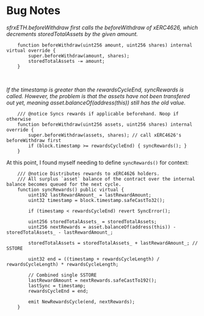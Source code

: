 # Bug Notes

*sfrxETH.beforeWithdraw first calls the beforeWithdraw of xERC4626, which decrements storedTotalAssets by the given amount.*

```solidity
    function beforeWithdraw(uint256 amount, uint256 shares) internal virtual override {
        super.beforeWithdraw(amount, shares);
        storedTotalAssets -= amount;
    }
```
<br>

*If the timestamp is greater than the rewardsCycleEnd, syncRewards is called. However, the problem is that the assets have not been transfered out yet, meaning asset.balanceOf(address(this)) still has the old value.*
<br>

```solidity
    /// @notice Syncs rewards if applicable beforehand. Noop if otherwise 
    function beforeWithdraw(uint256 assets, uint256 shares) internal override {
        super.beforeWithdraw(assets, shares); // call xERC4626's beforeWithdraw first
        if (block.timestamp >= rewardsCycleEnd) { syncRewards(); } 
    }
```

At this point, I found myself needing to define ``syncRewards()`` for context: <br>

```solidity
    /// @notice Distributes rewards to xERC4626 holders.
    /// All surplus `asset` balance of the contract over the internal balance becomes queued for the next cycle.
    function syncRewards() public virtual {
        uint192 lastRewardAmount_ = lastRewardAmount;
        uint32 timestamp = block.timestamp.safeCastTo32();

        if (timestamp < rewardsCycleEnd) revert SyncError();

        uint256 storedTotalAssets_ = storedTotalAssets;
        uint256 nextRewards = asset.balanceOf(address(this)) - storedTotalAssets_ - lastRewardAmount_;

        storedTotalAssets = storedTotalAssets_ + lastRewardAmount_; // SSTORE

        uint32 end = ((timestamp + rewardsCycleLength) / rewardsCycleLength) * rewardsCycleLength;

        // Combined single SSTORE
        lastRewardAmount = nextRewards.safeCastTo192();
        lastSync = timestamp;
        rewardsCycleEnd = end;

        emit NewRewardsCycle(end, nextRewards);
    }
```




